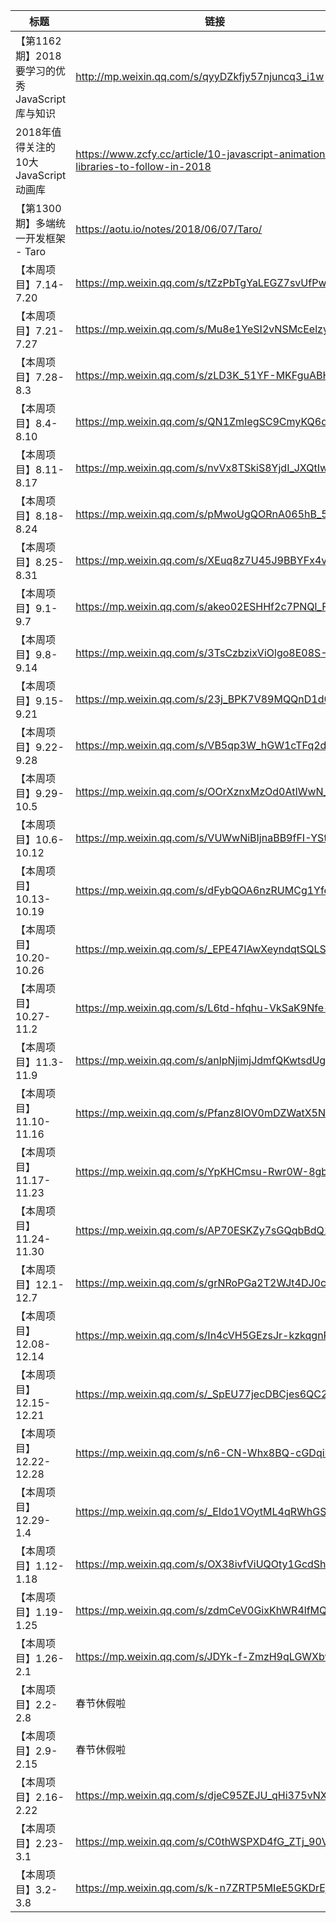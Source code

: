| 标题                                              | 链接                                                                              |
|---------------------------------------------------|-----------------------------------------------------------------------------------|
| 【第1162期】2018 要学习的优秀 JavaScript 库与知识 | <http://mp.weixin.qq.com/s/qyyDZkfjy57njuncq3_i1w>                                |
| 2018年值得关注的10大JavaScript动画库              | <https://www.zcfy.cc/article/10-javascript-animation-libraries-to-follow-in-2018> |
| 【第1300期】多端统一开发框架 - Taro               | <https://aotu.io/notes/2018/06/07/Taro/>                                          |
| 【本周项目】7.14-7.20                             | <https://mp.weixin.qq.com/s/tZzPbTgYaLEGZ7svUfPwxg>                               |
| 【本周项目】7.21-7.27                             | <https://mp.weixin.qq.com/s/Mu8e1YeSI2vNSMcEelzyyg>                               |
| 【本周项目】7.28-8.3                              | <https://mp.weixin.qq.com/s/zLD3K_51YF-MKFguABHNQg>                               |
| 【本周项目】8.4-8.10                              | <https://mp.weixin.qq.com/s/QN1ZmIegSC9CmyKQ6dsQCg>                               |
| 【本周项目】8.11-8.17                             | <https://mp.weixin.qq.com/s/nvVx8TSkiS8YjdI_JXQtIw>                               |
| 【本周项目】8.18-8.24                             | <https://mp.weixin.qq.com/s/pMwoUgQORnA065hB_5v6Tw>                               |
| 【本周项目】8.25-8.31                             | <https://mp.weixin.qq.com/s/XEuq8z7U45J9BBYFx4vZPQ>                               |
| 【本周项目】9.1-9.7                               | <https://mp.weixin.qq.com/s/akeo02ESHHf2c7PNQl_FPA>                               |
| 【本周项目】9.8-9.14                              | <https://mp.weixin.qq.com/s/3TsCzbzixViOlgo8E08S-A>                               |
| 【本周项目】9.15-9.21                             | <https://mp.weixin.qq.com/s/23j_BPK7V89MQQnD1d0ZOA>                               |
| 【本周项目】9.22-9.28                             | <https://mp.weixin.qq.com/s/VB5qp3W_hGW1cTFq2d9nKA>                               |
| 【本周项目】9.29-10.5                             | <https://mp.weixin.qq.com/s/OOrXznxMzOd0AtIWwN_Ulw>                               |
| 【本周项目】10.6-10.12                            | <https://mp.weixin.qq.com/s/VUWwNiBIjnaBB9fFI-YStA>                               |
| 【本周项目】10.13-10.19                           | <https://mp.weixin.qq.com/s/dFybQOA6nzRUMCg1Yfebxw>                               |
| 【本周项目】10.20-10.26                           | <https://mp.weixin.qq.com/s/_EPE47lAwXeyndqtSQLS3Q>                               |
| 【本周项目】10.27-11.2                            | <https://mp.weixin.qq.com/s/L6td-hfqhu-VkSaK9Nfe-g>                               |
| 【本周项目】11.3-11.9                             | <https://mp.weixin.qq.com/s/anlpNjimjJdmfQKwtsdUgg>                               |
| 【本周项目】11.10-11.16                           | <https://mp.weixin.qq.com/s/Pfanz8lOV0mDZWatX5Nbxw>                               |
| 【本周项目】11.17-11.23                           | <https://mp.weixin.qq.com/s/YpKHCmsu-Rwr0W-8gb593g>                               |
| 【本周项目】11.24-11.30                           | <https://mp.weixin.qq.com/s/AP70ESKZy7sGQqbBdQ1r8Q>                               |
| 【本周项目】12.1-12.7                             | <https://mp.weixin.qq.com/s/grNRoPGa2T2WJt4DJ0c1ag>                               |
| 【本周项目】12.08-12.14                           | <https://mp.weixin.qq.com/s/In4cVH5GEzsJr-kzkqgnRQ>                               |
| 【本周项目】12.15-12.21                           | <https://mp.weixin.qq.com/s/_SpEU77jecDBCjes6QC2OQ>                               |
| 【本周项目】12.22-12.28                           | <https://mp.weixin.qq.com/s/n6-CN-Whx8BQ-cGDqiHj4w>                               |
| 【本周项目】12.29-1.4                             | <https://mp.weixin.qq.com/s/_EIdo1VOytML4qRWhGSImA>                               |
| 【本周项目】1.12-1.18                             | <https://mp.weixin.qq.com/s/OX38ivfViUQOty1GcdShaA>                               |
| 【本周项目】1.19-1.25                             | <https://mp.weixin.qq.com/s/zdmCeV0GixKhWR4lfMQPoA>                               |
| 【本周项目】1.26-2.1                              | <https://mp.weixin.qq.com/s/JDYk-f-ZmzH9qLGWXbw53A>                               |
| 【本周项目】2.2-2.8                               | 春节休假啦                                                                        |
| 【本周项目】2.9-2.15                              | 春节休假啦                                                                        |
| 【本周项目】2.16-2.22                             | <https://mp.weixin.qq.com/s/djeC95ZEJU_qHi375vNXEA>                               |
|【本周项目】2.23-3.1|https://mp.weixin.qq.com/s/C0thWSPXD4fG_ZTj_90VVQ|
|【本周项目】3.2-3.8|https://mp.weixin.qq.com/s/k-n7ZRTP5MIeE5GKDrEj4Q|